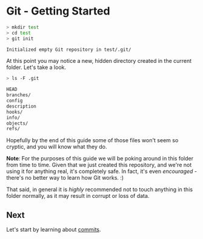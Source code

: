 Git - Getting Started
=====================

```sh
> mkdir test
> cd test
> git init

Initialized empty Git repository in test/.git/
```

At this point you may notice a new, hidden directory created
in the current folder. Let's take a look.

```sh
> ls -F .git

HEAD
branches/
config
description
hooks/
info/
objects/
refs/
```

Hopefully by the end of this guide some of those files
won't seem so cryptic, and you will know what they do.

**Note**: For the purposes of this guide we will be poking
around in this folder from time to time. Given that we just
created this repository, and we're not using it for anything
real, it's completely safe.
In fact, it's even _encouraged_ - there's no better way to
learn how Git works. :)

That said, in general it is _highly_ recommended not to
touch anything in this folder normally, as it may result in
corrupt or loss of data.


Next
----

Let's start by learning about [commits](commit.md).
